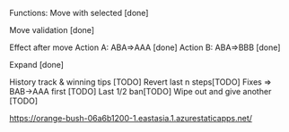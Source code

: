 Functions:
Move with selected [done]

Move validation [done]

Effect after move
    Action A: ABA=>AAA [done]
    Action B: ABA=>BBB [done]

Expand [done]

History track & winning tips [TODO]
Revert last n steps[TODO]
Fixes => BAB->AAA first [TODO]
Last 1/2 ban[TODO]
Wipe out and give another [TODO]

https://orange-bush-06a6b1200-1.eastasia.1.azurestaticapps.net/
